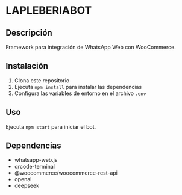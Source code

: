 # LAPLEBERIABOT

## Descripción
Framework para integración de WhatsApp Web con WooCommerce.

## Instalación
1. Clona este repositorio
2. Ejecuta `npm install` para instalar las dependencias
3. Configura las variables de entorno en el archivo `.env`

## Uso
Ejecuta `npm start` para iniciar el bot.

## Dependencias
- whatsapp-web.js
- qrcode-terminal
- @woocommerce/woocommerce-rest-api
- openai
- deepseek
